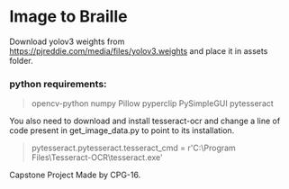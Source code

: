 # Image to Braille

Download yolov3 weights from https://pjreddie.com/media/files/yolov3.weights and place it in assets folder.

### python requirements:
> opencv-python
> numpy
> Pillow
> pyperclip
> PySimpleGUI
> pytesseract

You also need to download and install tesseract-ocr and change a line of code present in get_image_data.py to point to its installation.
> pytesseract.pytesseract.tesseract_cmd = r'C:\Program Files\Tesseract-OCR\tesseract.exe'

Capstone Project Made by CPG-16.

